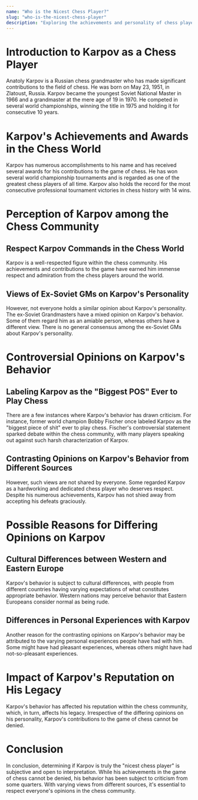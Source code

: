 ```yaml
---
name: "Who is the Nicest Chess Player?"
slug: "who-is-the-nicest-chess-player"
description: "Exploring the achievements and personality of chess player Karpov, and discussing the varying opinions on his behavior within the chess community."
---
```


# Introduction to Karpov as a Chess Player

Anatoly Karpov is a Russian chess grandmaster who has made significant contributions to the field of chess. He was born on May 23, 1951, in Zlatoust, Russia. Karpov became the youngest Soviet National Master in 1966 and a grandmaster at the mere age of 19 in 1970. He competed in several world championships, winning the title in 1975 and holding it for consecutive 10 years. 

# Karpov's Achievements and Awards in the Chess World

Karpov has numerous accomplishments to his name and has received several awards for his contributions to the game of chess. He has won several world championship tournaments and is regarded as one of the greatest chess players of all time. Karpov also holds the record for the most consecutive professional tournament victories in chess history with 14 wins. 

# Perception of Karpov among the Chess Community

## Respect Karpov Commands in the Chess World

Karpov is a well-respected figure within the chess community. His achievements and contributions to the game have earned him immense respect and admiration from the chess players around the world.

## Views of Ex-Soviet GMs on Karpov's Personality

However, not everyone holds a similar opinion about Karpov's personality. The ex-Soviet Grandmasters have a mixed opinion on Karpov's behavior. Some of them regard him as an amiable person, whereas others have a different view. There is no general consensus among the ex-Soviet GMs about Karpov's personality.

# Controversial Opinions on Karpov's Behavior

## Labeling Karpov as the "Biggest POS" Ever to Play Chess

There are a few instances where Karpov's behavior has drawn criticism. For instance, former world champion Bobby Fischer once labeled Karpov as the "biggest piece of shit" ever to play chess. Fischer's controversial statement sparked debate within the chess community, with many players speaking out against such harsh characterization of Karpov.

## Contrasting Opinions on Karpov's Behavior from Different Sources

However, such views are not shared by everyone. Some regarded Karpov as a hardworking and dedicated chess player who deserves respect. Despite his numerous achievements, Karpov has not shied away from accepting his defeats graciously.

# Possible Reasons for Differing Opinions on Karpov

## Cultural Differences between Western and Eastern Europe

Karpov's behavior is subject to cultural differences, with people from different countries having varying expectations of what constitutes appropriate behavior. Western nations may perceive behavior that Eastern Europeans consider normal as being rude.

## Differences in Personal Experiences with Karpov

Another reason for the contrasting opinions on Karpov's behavior may be attributed to the varying personal experiences people have had with him. Some might have had pleasant experiences, whereas others might have had not-so-pleasant experiences.

# Impact of Karpov's Reputation on His Legacy

Karpov's behavior has affected his reputation within the chess community, which, in turn, affects his legacy. Irrespective of the differing opinions on his personality, Karpov's contributions to the game of chess cannot be denied. 

# Conclusion

In conclusion, determining if Karpov is truly the "nicest chess player" is subjective and open to interpretation. While his achievements in the game of chess cannot be denied, his behavior has been subject to criticism from some quarters. With varying views from different sources, it's essential to respect everyone's opinions in the chess community.
